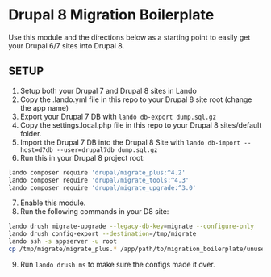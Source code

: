# Drupal 8 Migration Boilerplate 

Use this module and the directions below as a starting point to easily get your Drupal 6/7 sites into Drupal 8.

## SETUP

1. Setup both your Drupal 7 and Drupal 8 sites in Lando
2. Copy the .lando.yml file in this repo to your Drupal 8 site root (change the app name)
3. Export your Drupal 7 DB with ```lando db-export dump.sql.gz```
4. Copy the settings.local.php file in this repo to your Drupal 8 sites/default folder.
5. Import the Drupal 7 DB into the Drupal 8 Site with ```lando db-import --host=d7db --user=drupal7db dump.sql.gz```
6. Run this in your Drupal 8 project root:

```bash
lando composer require 'drupal/migrate_plus:^4.2'
lando composer require 'drupal/migrate_tools:^4.3'
lando composer require 'drupal/migrate_upgrade:^3.0'
```

7. Enable this module.
8. Run the following commands in your D8 site:

```bash
lando drush migrate-upgrade --legacy-db-key=migrate --configure-only
lando drush config-export --destination=/tmp/migrate
lando ssh -s appserver -u root
cp /tmp/migrate/migrate_plus.* /app/path/to/migration_boilerplate/unused_config
```

9. Run ```lando drush ms``` to make sure the configs made it over.
